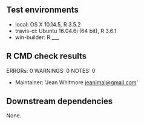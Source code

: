 ## Test environments
* local: OS X 10.14.5, R 3.5.2
* travis-ci: Ubuntu 16.04.6i (64 bit), R 3.6.1
* win-builder: R ___

## R CMD check results
ERRORs: 0
WARNINGS: 0
NOTES: 0 
* Maintainer: 'Jean Whitmore <jeanimal@gmail.com>'

## Downstream dependencies
None.

